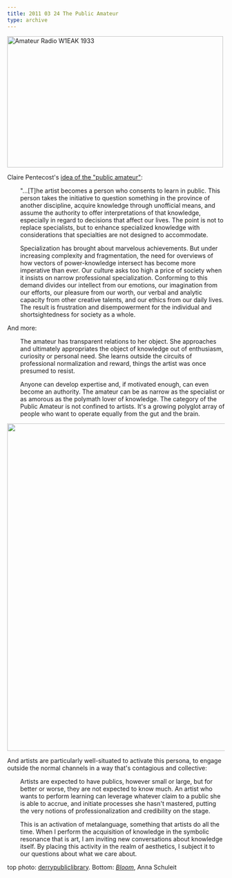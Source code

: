 ```yaml
---
title: 2011 03 24 The Public Amateur
type: archive
---
```


<p><a title="Amateur Radio W1EAK 1933 by derrypubliclibrary, on Flickr" href="http://www.flickr.com/photos/derrypubliclibrary/5016484220/"><img src="{{ site.baseurl }}/uploads/5016484220_246179f3c7.jpg" alt="Amateur Radio W1EAK 1933" width="500" height="303" /></a></p>
<p>Claire Pentecost's <a href="http://publicamateur.wordpress.com/2009/01/18/beyond-face/#more-34">idea of the "public amateur"</a>:</p>
<p style="padding-left:30px;">"...[T]he artist becomes a person who consents to learn in public. This person takes the initiative to question something in the province of another discipline, acquire knowledge through unofficial means, and assume the authority to offer interpretations of that knowledge, especially in regard to decisions that affect our lives. The point is not to replace specialists, but to enhance specialized knowledge with considerations that specialties are not designed to accommodate.</p>
<p style="padding-left:30px;">Specialization has brought about marvelous achievements. But under increasing complexity and fragmentation, the need for overviews of how vectors of power-knowledge intersect has become more imperative than ever. Our culture asks too high a price of society when it insists on narrow professional specialization. Conforming to this demand divides our intellect from our emotions, our imagination from our efforts, our pleasure from our worth, our verbal and analytic capacity from other creative talents, and our ethics from our daily lives. The result is frustration and disempowerment for the individual and shortsightedness for society as a whole.</p>
<p>And more:</p>
<p style="padding-left:30px;">The amateur has transparent relations to her object. She approaches and ultimately appropriates the object of knowledge out of enthusiasm, curiosity or personal need. She learns outside the circuits of professional normalization and reward, things the artist was once presumed to resist.</p>
<p style="padding-left:30px;">Anyone can develop expertise and, if motivated enough, can even become an authority. The amateur can be as narrow as the specialist or as amorous as the polymath lover of knowledge. The category of the Public Amateur is not confined to artists. It's a growing polyglot array of people who want to operate equally from the gut and the brain.</p>
<p><a href="http://ablersite.files.wordpress.com/2011/03/bloom-by-anna-schuleit-white-mums2.jpg"><img class="alignnone  wp-image-3748" title="bloom-by-anna-schuleit-white-mums2" src="{{ site.baseurl }}/uploads/bloom-by-anna-schuleit-white-mums2.jpg" alt="" width="512" height="756" /></a></p>
<p>And artists are particularly well-situated to activate this persona, to engage outside the normal channels in a way that's contagious and collective:</p>
<p style="padding-left:30px;">Artists are expected to have publics, however small or large, but for better or worse, they are not expected to know much. An artist who wants to perform learning can leverage whatever claim to a public she is able to accrue, and initiate processes she hasn't mastered, putting the very notions of professionalization and credibility on the stage.</p>
<p style="padding-left:30px;">This is an activation of metalanguage, something that artists do all the time. When I perform the acquisition of knowledge in the symbolic resonance that is art, I am inviting new conversations about knowledge itself. By placing this activity in the realm of aesthetics, I subject it to our questions about what we care about.</p>
<p>top photo: <a href="http://www.flickr.com/photos/derrypubliclibrary/5016484220/">derrypubliclibrary</a>. Bottom: <a href="http://www.anna-schuleit.com/"><em>Bloom</em></a>, Anna Schuleit</p>
